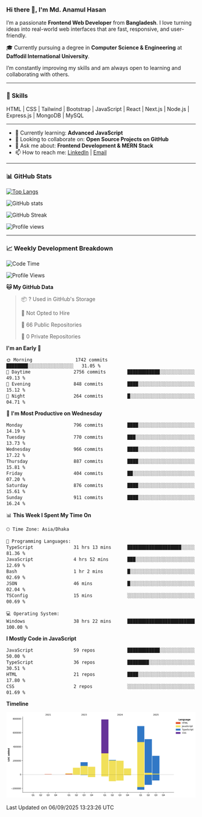 ### Hi there 👋, I'm Md. Anamul Hasan

I’m a passionate **Frontend Web Developer** from **Bangladesh**. I love turning ideas into real-world web interfaces that are fast, responsive, and user-friendly.

🎓 Currently pursuing a degree in **Computer Science & Engineering** at **Daffodil International University**.

I’m constantly improving my skills and am always open to learning and collaborating with others.

---

### 🚀 Skills
HTML | CSS | Tailwind | Bootstrap | JavaScript | React | Next.js | Node.js | Express.js | MongoDB | MySQL 

---

- 🌱 Currently learning: **Advanced JavaScript**
- 👯 Looking to collaborate on: **Open Source Projects on GitHub**
- 💬 Ask me about: **Frontend Development & MERN Stack**
- 📫 How to reach me: [LinkedIn](https://www.linkedin.com/in/mdanamulhasan201) | [Email](mailto:anamulhasan3625@gmail.com)

---

### 📊 GitHub Stats

[![Top Langs](https://github-readme-stats.vercel.app/api/top-langs/?username=mdanamulhasan201&layout=compact)](https://github.com/anuraghazra/github-readme-stats)

![GitHub stats](https://github-readme-stats.vercel.app/api?username=mdanamulhasan201&show_icons=true&count_private=true&theme=tokyonight)

![GitHub Streak](https://streak-stats.demolab.com?user=mdanamulhasan201&theme=tokyonight)

![Profile views](https://gpvc.arturio.dev/mdanamulhasan201)

---

### 📈 Weekly Development Breakdown

<!--START_SECTION:waka-->
![Code Time](http://img.shields.io/badge/Code%20Time-649%20hrs%2013%20mins-blue)

![Profile Views](http://img.shields.io/badge/Profile%20Views-1-blue)

**🐱 My GitHub Data** 

> 📦 ? Used in GitHub's Storage 
 > 
> 🚫 Not Opted to Hire
 > 
> 📜 66 Public Repositories 
 > 
> 🔑 0 Private Repositories 
 > 
**I'm an Early 🐤** 

```text
🌞 Morning                1742 commits        ████████░░░░░░░░░░░░░░░░░   31.05 % 
🌆 Daytime                2756 commits        ████████████░░░░░░░░░░░░░   49.13 % 
🌃 Evening                848 commits         ████░░░░░░░░░░░░░░░░░░░░░   15.12 % 
🌙 Night                  264 commits         █░░░░░░░░░░░░░░░░░░░░░░░░   04.71 % 
```
📅 **I'm Most Productive on Wednesday** 

```text
Monday                   796 commits         ████░░░░░░░░░░░░░░░░░░░░░   14.19 % 
Tuesday                  770 commits         ███░░░░░░░░░░░░░░░░░░░░░░   13.73 % 
Wednesday                966 commits         ████░░░░░░░░░░░░░░░░░░░░░   17.22 % 
Thursday                 887 commits         ████░░░░░░░░░░░░░░░░░░░░░   15.81 % 
Friday                   404 commits         ██░░░░░░░░░░░░░░░░░░░░░░░   07.20 % 
Saturday                 876 commits         ████░░░░░░░░░░░░░░░░░░░░░   15.61 % 
Sunday                   911 commits         ████░░░░░░░░░░░░░░░░░░░░░   16.24 % 
```


📊 **This Week I Spent My Time On** 

```text
🕑︎ Time Zone: Asia/Dhaka

💬 Programming Languages: 
TypeScript               31 hrs 13 mins      ████████████████████░░░░░   81.36 % 
JavaScript               4 hrs 52 mins       ███░░░░░░░░░░░░░░░░░░░░░░   12.69 % 
Bash                     1 hr 2 mins         █░░░░░░░░░░░░░░░░░░░░░░░░   02.69 % 
JSON                     46 mins             █░░░░░░░░░░░░░░░░░░░░░░░░   02.04 % 
TSConfig                 15 mins             ░░░░░░░░░░░░░░░░░░░░░░░░░   00.69 % 

💻 Operating System: 
Windows                  38 hrs 22 mins      █████████████████████████   100.00 % 
```

**I Mostly Code in JavaScript** 

```text
JavaScript               59 repos            ████████████░░░░░░░░░░░░░   50.00 % 
TypeScript               36 repos            ████████░░░░░░░░░░░░░░░░░   30.51 % 
HTML                     21 repos            ████░░░░░░░░░░░░░░░░░░░░░   17.80 % 
CSS                      2 repos             ░░░░░░░░░░░░░░░░░░░░░░░░░   01.69 % 
```



**Timeline**

![Lines of Code chart](https://raw.githubusercontent.com/mdanamulhasan201/mdanamulhasan201/main/assets/bar_graph.png)


 Last Updated on 06/09/2025 13:23:26 UTC
<!--END_SECTION:waka-->
